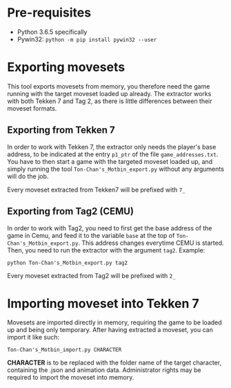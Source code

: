 # Pre-requisites

- Python 3.6.5 specifically
- Pywin32: `python -m pip install pywin32 --user`

# Exporting movesets

This tool exports movesets from memory, you therefore need the game running with the target moveset loaded up already.
The extractor works with both Tekken 7 and Tag 2, as there is little differences between their moveset formats.

## Exporting from Tekken 7
In order to work with Tekken 7, the extractor only needs the player's base address, to be indicated at the entry `p1_ptr` of the file `game_addresses.txt`.
You have to then start a game with the targeted moveset loaded up, and simply running the tool `Ton-Chan's_Motbin_export.py` without any arguments will do the job.

Every moveset extracted from Tekken7 will be prefixed with `7_`

## Exporting from Tag2 (CEMU)
In order to work with Tag2, you need to first get the base address of the game in Cemu, and feed it to the variable `base` at the top of `Ton-Chan's_Motbin_export.py`.
This address changes everytime CEMU is started.
Then, you need to run the extractor with the argument `tag2`. Example:

`python Ton-Chan's_Motbin_export.py tag2`

Every moveset extracted from Tag2 will be prefixed with `2_`

# Importing moveset into Tekken 7

Movesets are imported directly in memory, requiring the game to be loaded up and being only temporary.
After having extracted a moveset, you can import it like such:

`Ton-Chan's_Motbin_import.py CHARACTER` 

**CHARACTER** is to be replaced with the folder name of the target character, containing the .json and animation data.
Administrator rights may be required to import the moveset into memory.
